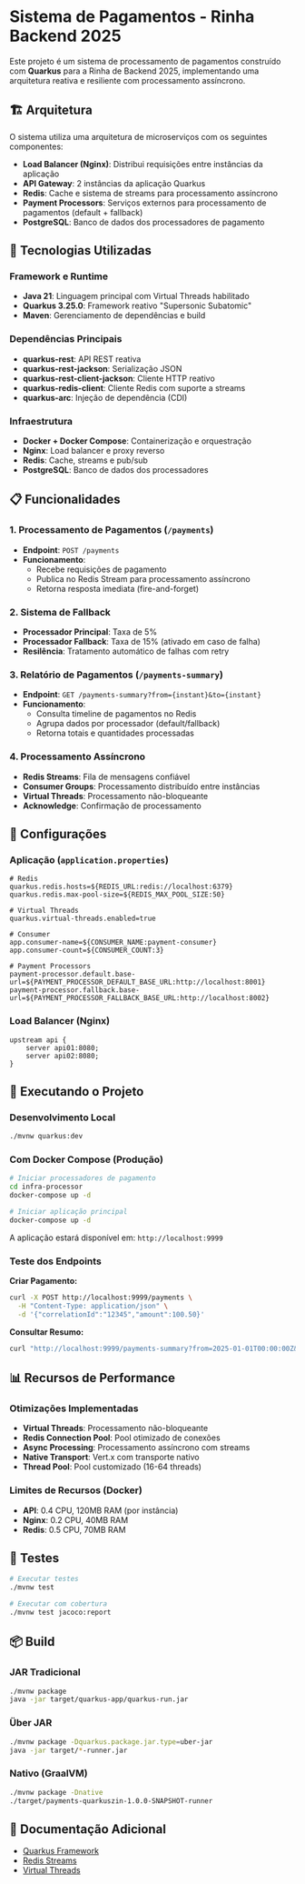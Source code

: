 # Sistema de Pagamentos - Rinha Backend 2025

Este projeto é um sistema de processamento de pagamentos construído com **Quarkus** para a Rinha de Backend 2025, implementando uma arquitetura reativa e resiliente com processamento assíncrono.

## 🏗️ Arquitetura

O sistema utiliza uma arquitetura de microserviços com os seguintes componentes:

- **Load Balancer (Nginx)**: Distribui requisições entre instâncias da aplicação
- **API Gateway**: 2 instâncias da aplicação Quarkus
- **Redis**: Cache e sistema de streams para processamento assíncrono
- **Payment Processors**: Serviços externos para processamento de pagamentos (default + fallback)
- **PostgreSQL**: Banco de dados dos processadores de pagamento

## 🚀 Tecnologias Utilizadas

### Framework e Runtime
- **Java 21**: Linguagem principal com Virtual Threads habilitado
- **Quarkus 3.25.0**: Framework reativo "Supersonic Subatomic"
- **Maven**: Gerenciamento de dependências e build

### Dependências Principais
- **quarkus-rest**: API REST reativa
- **quarkus-rest-jackson**: Serialização JSON
- **quarkus-rest-client-jackson**: Cliente HTTP reativo
- **quarkus-redis-client**: Cliente Redis com suporte a streams
- **quarkus-arc**: Injeção de dependência (CDI)

### Infraestrutura
- **Docker + Docker Compose**: Containerização e orquestração
- **Nginx**: Load balancer e proxy reverso
- **Redis**: Cache, streams e pub/sub
- **PostgreSQL**: Banco de dados dos processadores

## 📋 Funcionalidades

### 1. Processamento de Pagamentos (`/payments`)
- **Endpoint**: `POST /payments`
- **Funcionamento**: 
  - Recebe requisições de pagamento
  - Publica no Redis Stream para processamento assíncrono
  - Retorna resposta imediata (fire-and-forget)

### 2. Sistema de Fallback
- **Processador Principal**: Taxa de 5%
- **Processador Fallback**: Taxa de 15% (ativado em caso de falha)
- **Resilência**: Tratamento automático de falhas com retry

### 3. Relatório de Pagamentos (`/payments-summary`)
- **Endpoint**: `GET /payments-summary?from={instant}&to={instant}`
- **Funcionamento**:
  - Consulta timeline de pagamentos no Redis
  - Agrupa dados por processador (default/fallback)
  - Retorna totais e quantidades processadas

### 4. Processamento Assíncrono
- **Redis Streams**: Fila de mensagens confiável
- **Consumer Groups**: Processamento distribuído entre instâncias
- **Virtual Threads**: Processamento não-bloqueante
- **Acknowledge**: Confirmação de processamento

## 🔧 Configurações

### Aplicação (`application.properties`)
```properties
# Redis
quarkus.redis.hosts=${REDIS_URL:redis://localhost:6379}
quarkus.redis.max-pool-size=${REDIS_MAX_POOL_SIZE:50}

# Virtual Threads
quarkus.virtual-threads.enabled=true

# Consumer
app.consumer-name=${CONSUMER_NAME:payment-consumer}
app.consumer-count=${CONSUMER_COUNT:3}

# Payment Processors
payment-processor.default.base-url=${PAYMENT_PROCESSOR_DEFAULT_BASE_URL:http://localhost:8001}
payment-processor.fallback.base-url=${PAYMENT_PROCESSOR_FALLBACK_BASE_URL:http://localhost:8002}
```

### Load Balancer (Nginx)
```nginx
upstream api {
    server api01:8080;
    server api02:8080;
}
```

## 🚀 Executando o Projeto

### Desenvolvimento Local
```bash
./mvnw quarkus:dev
```

### Com Docker Compose (Produção)
```bash
# Iniciar processadores de pagamento
cd infra-processor
docker-compose up -d

# Iniciar aplicação principal
docker-compose up -d
```

A aplicação estará disponível em: `http://localhost:9999`

### Teste dos Endpoints

**Criar Pagamento:**
```bash
curl -X POST http://localhost:9999/payments \
  -H "Content-Type: application/json" \
  -d '{"correlationId":"12345","amount":100.50}'
```

**Consultar Resumo:**
```bash
curl "http://localhost:9999/payments-summary?from=2025-01-01T00:00:00Z&to=2025-12-31T23:59:59Z"
```

## 📊 Recursos de Performance

### Otimizações Implementadas
- **Virtual Threads**: Processamento não-bloqueante
- **Redis Connection Pool**: Pool otimizado de conexões
- **Async Processing**: Processamento assíncrono com streams
- **Native Transport**: Vert.x com transporte nativo
- **Thread Pool**: Pool customizado (16-64 threads)

### Limites de Recursos (Docker)
- **API**: 0.4 CPU, 120MB RAM (por instância)
- **Nginx**: 0.2 CPU, 40MB RAM
- **Redis**: 0.5 CPU, 70MB RAM

## 🧪 Testes

```bash
# Executar testes
./mvnw test

# Executar com cobertura
./mvnw test jacoco:report
```

## 📦 Build

### JAR Tradicional
```bash
./mvnw package
java -jar target/quarkus-app/quarkus-run.jar
```

### Über JAR
```bash
./mvnw package -Dquarkus.package.jar.type=uber-jar
java -jar target/*-runner.jar
```

### Nativo (GraalVM)
```bash
./mvnw package -Dnative
./target/payments-quarkuszin-1.0.0-SNAPSHOT-runner
```

## 📖 Documentação Adicional

- [Quarkus Framework](https://quarkus.io/)
- [Redis Streams](https://redis.io/topics/streams-intro)
- [Virtual Threads](https://quarkus.io/guides/virtual-threads)
